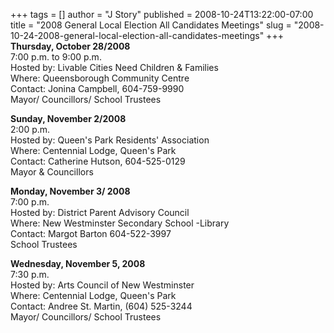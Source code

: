 +++
tags = []
author = "J Story"
published = 2008-10-24T13:22:00-07:00
title = "2008 General Local Election All Candidates Meetings"
slug = "2008-10-24-2008-general-local-election-all-candidates-meetings"
+++
<span style="font-weight: bold;">Thursday, October 28/2008</span>  
7:00 p.m. to 9:00 p.m.  
Hosted by: Livable Cities Need Children & Families  
Where: Queensborough Community Centre  
Contact: Jonina Campbell, 604-759-9990  
Mayor/ Councillors/ School Trustees  
  
<span style="font-weight: bold;">Sunday, November 2/2008</span>  
2:00 p.m.  
Hosted by: Queen's Park Residents' Association  
Where: Centennial Lodge, Queen's Park  
Contact: Catherine Hutson, 604-525-0129  
Mayor & Councillors  
  
<span style="font-weight: bold;">Monday, November 3/ 2008</span>  
7:00 p.m.  
Hosted by: District Parent Advisory Council  
Where: New Westminster Secondary School -Library  
Contact: Margot Barton 604-522-3997  
School Trustees  
  
<span style="font-weight: bold;">Wednesday, November 5, 2008</span>  
7:30 p.m.  
Hosted by: Arts Council of New Westminster  
Where: Centennial Lodge, Queen's Park  
Contact: Andree St. Martin, (604) 525-3244  
Mayor/ Councillors/ School Trustees
